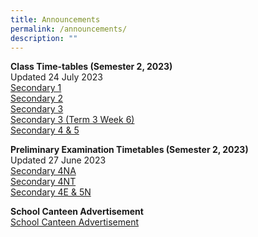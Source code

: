 ```yaml
---
title: Announcements
permalink: /announcements/
description: ""
---
```

**Class Time-tables (Semester 2, 2023)** <br>
Updated 24 July 2023
<br>
[Secondary 1](/files/2023%20sem%202_class%20timetable_sec%201.pdf)<br>
[Secondary 2](/files/2023%20sem%202_class%20timetable_sec%202.pdf)<br>
[Secondary 3](/files/2023%20sem%202_class%20timetable_sec%203.pdf)<br>
[Secondary 3 (Term 3 Week 6)](/files/sec%203%20timetable%20(term%203%20week%206).pdf)<br>
[Secondary 4 &amp; 5](/files/2023%20sem%202_class%20timetable_sec%204_5.pdf)<br>

**Preliminary Examination Timetables (Semester 2, 2023)** <br>
Updated 27 June 2023
<br>
[Secondary 4NA](/files/4na%20prelim%202023.pdf)
<br>
[Secondary 4NT](/files/4nt%20prelim%202023.pdf)
<br>
[Secondary 4E &amp; 5N](/files/4e5nprelim_time_table_2023_v5.pdf)

**School Canteen Advertisement** <br>
[School Canteen Advertisement](https://www.kentridgesec.moe.edu.sg/news-events/school-canteen-advertisement/)<br>